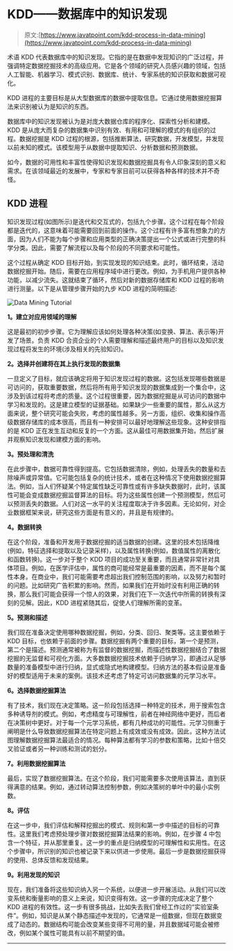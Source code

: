# KDD——数据库中的知识发现

> 原文:[https://www.javatpoint.com/kdd-process-in-data-mining](https://www.javatpoint.com/kdd-process-in-data-mining)

术语 KDD 代表数据库中的知识发现。它指的是在数据中发现知识的广泛过程，并强调特定数据挖掘技术的高级应用。它是各个领域的研究人员感兴趣的领域，包括人工智能、机器学习、模式识别、数据库、统计、专家系统的知识获取和数据可视化。

KDD 进程的主要目标是从大型数据库的数据中提取信息。它通过使用数据挖掘算法来识别被认为是知识的东西。

数据库中的知识发现被认为是对庞大数据仓库的程序化、探索性分析和建模。KDD 是从庞大而复杂的数据集中识别有效、有用和可理解的模式的有组织的过程。数据挖掘是 KDD 过程的根源，包括推断算法，研究数据，开发模型，并发现以前未知的模式。该模型用于从数据中提取知识、分析数据和预测数据。

如今，数据的可用性和丰富性使得知识发现和数据挖掘具有令人印象深刻的意义和需求。在该领域最近的发展中，专家和专家目前可以获得各种各样的技术并不奇怪。

## KDD 进程

知识发现过程(如图所示)是迭代和交互式的，包括九个步骤。这个过程在每个阶段都是迭代的，这意味着可能需要回到前面的操作。这个过程有许多富有想象力的方面，因为人们不能为每个步骤和应用类型的正确决策提出一个公式或进行完整的科学分类。因此，需要了解流程以及每个阶段的不同要求和可能性。

这个过程从确定 KDD 目标开始，到实现发现的知识结束。此时，循环结束，活动数据挖掘开始。随后，需要在应用程序域中进行更改。例如，为手机用户提供各种功能，以减少流失。这就结束了循环，然后对新的数据存储库和 KDD 过程的影响进行测量。以下是从管理步骤开始的九步 KDD 进程的简明描述:

![Data Mining Tutorial](../Images/baa084cfdf15d14ebe51fe9912284ed8.png)

**1。建立对应用领域的理解**

这是最初的初步步骤。它为理解应该如何处理各种决策(如变换、算法、表示等)开发了场景。负责 KDD 合资企业的个人需要理解和描述最终用户的目标以及知识发现过程将发生的环境(涉及相关的先验知识)。

**2。选择并创建将在其上执行发现的数据集**

一旦定义了目标，就应该确定将用于知识发现过程的数据。这包括发现哪些数据是可访问的，获取重要数据，然后将所有用于知识发现的数据集成到一个集合中，这涉及到该过程将考虑的质量。这个过程很重要，因为数据挖掘是从可访问的数据中学习和发现的。这是建立模型的证据基础。如果缺少一些重要的属性，那么从这方面来说，整个研究可能会失败，考虑的属性越多。另一方面，组织、收集和操作高级数据存储库的成本很高，而且有一种安排可以最好地理解这些现象。这种安排指的是 KDD 正在发生互动和反复的一个方面。这从最佳可用数据集开始，然后扩展并观察知识发现和建模方面的影响。

**3。预处理和清洗**

在此步骤中，数据可靠性得到提高。它包括数据清除，例如，处理丢失的数量和去除噪声或异常值。它可能包括复杂的统计技术，或者在这种情况下使用数据挖掘算法。例如，当人们怀疑某个特定属性缺乏可靠性或有许多缺失数据时，此时，该属性可能会变成数据挖掘监督算法的目标。将为这些属性创建一个预测模型，然后可以预测丢失的数据。人们对这一水平的关注程度取决于许多因素。无论如何，对企业数据框架来说，研究这些方面是有意义的，并且是有规律的。

**4。数据转换**

在这个阶段，准备和开发用于数据挖掘的适当数据的创建。这里的技术包括降维(例如，特征选择和提取以及记录采样)，以及属性转换(例如，数值属性的离散化和函数转换)。这一步对于整个 KDD 项目的成功至关重要，而且通常非常针对具体项目。例如，在医学评估中，属性的商可能经常是最重要的因素，而不是每个属性本身。在商业中，我们可能需要考虑超出我们控制范围的影响，以及努力和暂时的问题。比如研究广告积累的影响。然而，如果我们在开始时没有利用正确的转换，那么我们可能会获得一个惊人的效果，对我们在下一次迭代中所需的转换有深刻的见解。因此，KDD 进程紧随其后，促使人们理解所需的变革。

**5。预测和描述**

我们现在准备决定使用哪种数据挖掘，例如，分类、回归、聚类等。这主要依赖于 KDD 目标，也依赖于前面的步骤。数据挖掘有两个重要的目标，第一个是预测，第二个是描述。预测通常被称为有监督的数据挖掘，而描述性数据挖掘结合了数据挖掘的无监督和可视化方面。大多数数据挖掘技术依赖于归纳学习，即通过从足够数量的准备模型中进行归纳，显式或隐式地构建模型。归纳方法的基本假设是准备好的模型适用于未来的案例。该技术还考虑了特定可访问数据集的元学习水平。

**6。选择数据挖掘算法**

有了技术，我们现在决定策略。这一阶段包括选择一种特定的技术，用于搜索包含多种诱导剂的模式。例如，考虑精度与可理解性，前者在神经网络中更好，而后者在决策树中更好。对于每一个元学习系统，都有几种成功的可能性。元学习侧重于阐明是什么导致数据挖掘算法在特定问题上有成效或没有成效。因此，这种方法试图理解数据挖掘算法最适合的情况。每种算法都有学习的参数和策略，比如十倍交叉验证或者另一种训练和测试的划分。

**7。利用数据挖掘算法**

最后，实现了数据挖掘算法。在这个阶段，我们可能需要多次使用该算法，直到获得满意的结果。例如，通过转动算法控制参数，例如决策树的单叶中的最小实例数。

**8。评估**

在这一步中，我们评估和解释挖掘出的模式、规则和第一步中描述的目标的可靠性。这里我们考虑预处理步骤对数据挖掘算法结果的影响。例如，在步骤 4 中包含一个特征，并从那里重复。这一步的重点是归纳模型的可理解性和实用性。在这个步骤中，所识别的知识也被记录下来以供进一步使用。最后一步是数据挖掘获得的使用、总体反馈和发现结果。

**9。利用发现的知识**

现在，我们准备将这些知识纳入另一个系统，以便进一步开展活动。从我们可以改变系统和衡量影响的意义上来说，知识变得有效。这一步骤的完成决定了整个 KDD 进程的有效性。这一步有很多挑战，比如失去我们曾经工作过的“实验室条件”。例如，知识是从某个静态描述中发现的，它通常是一组数据，但现在数据变成了动态的。数据结构可能会改变某些变得不可用的量，并且数据域可能会被修改，例如某个属性可能具有以前不期望的值。

* * *